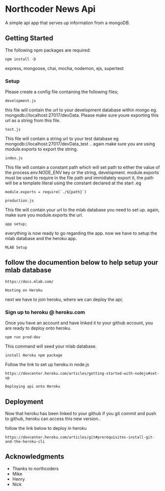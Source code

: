 # Northcoder News Api

A simple api app that serves up information from a mongoDB.


## Getting Started

The following npm packages are required:
```
npm install -D
```
express,
mongoose,
chai,
mocha,
nodemon,
ejs,
supertest


### Setup

Please create a config file containing the following files;

```
development.js
```

this file will contain the url to your development database within mongo eg.
mongodb://localhost:27017/devData. Please make sure youre exporting this url as a string from this file.

```
test.js
```
This file will contain a string url to your test database eg mongodb://localhost:27017/devData_test .. again make sure you are using module.exports to export the string.

```
index.js
```
This file will contain a constant path which will set path to either the value of the process.env.NODE_ENV key or the string, development.
 module.exports must be used to require in the file path and immidiately export it, the path will be a template literal using the constant declared at the start  .eg

```
module.exports = require(`./${path}`)
```

```
production.js
``` 
This file will contain your url to the mlab database you need to set up.
again, make sure you module.exports the url.

```
app setup;
```
everything is now ready to go regarding the app. now we have to setup  the mlab database and the heroku app.


```
MLAB Setup
```

## follow the documention below to help setup your mlab database 

```
https://docs.mlab.com/
```
```
Hosting on Heroku
````
next we have to join heroku, where we can deploy the api;

### Sign up to heroku @ heroku.com 

Once you have an account and have linked it to your github account, you are ready to deploy onto heroku.

```
npm run prod-dev 
```
This command will seed your mlab database.

```
install Heroku npm package
```
Follow the link to set up heroku in node.js
```
https://devcenter.heroku.com/articles/getting-started-with-nodejs#set-up
```




```
Deploying api onto Heroku
```

## Deployment

Now that heroku has been linked to your github if you git commit and push to github, heroku can access this new version..

follow the link below to deploy in heroku

```
https://devcenter.heroku.com/articles/git#prerequisites-install-git-and-the-heroku-cli
```

## Acknowledgments

* Thanks to northcoders
* Mike
* Henry
* Nick

